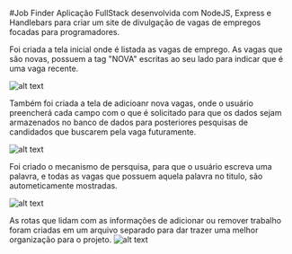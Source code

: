 #Job Finder
Aplicação FullStack desenvolvida com NodeJS, Express e Handlebars para criar um site de divulgação de vagas de empregos focadas para programadores.

Foi criada a tela inicial onde é listada as vagas de emprego. As vagas que são novas, possuem a tag "NOVA" escritas ao seu lado para indicar que é uma vaga recente.

![alt text](https://firebasestorage.googleapis.com/v0/b/werlen-dev.appspot.com/o/projects%2Freadmes%2Fjobfinder%2Ffron%20home.png?alt=media&token=36aa9fee-f69c-47d0-a0fc-5e91d5645e44)


Também foi criada a tela de adicioanr nova vagas, onde o usuário preencherá cada campo com o que é solicitado para que os dados sejam armazenados no banco de dados para posteriores pesquisas de candidados que buscarem pela vaga futuramente.

![alt text](https://firebasestorage.googleapis.com/v0/b/werlen-dev.appspot.com/o/projects%2Freadmes%2Fjobfinder%2Ffrom%20new%20vaga.png?alt=media&token=60c0fe8d-a46e-4d1e-b0a2-652cab3bf8b0)


Foi criado o mecanismo de persquisa, para que o usuário escreva uma palavra, e todas as vagas que possuem aquela palavra no titulo, são autometicamente mostradas.

![alt text](https://firebasestorage.googleapis.com/v0/b/werlen-dev.appspot.com/o/projects%2Freadmes%2Fjobfinder%2Fsearch.png?alt=media&token=8dcf8828-ac0e-43b6-8983-e7b60dc54e2d)


As rotas que lidam com as informações de adicionar ou remover trabalho foram criadas em um arquivo separado para dar trazer uma melhor organização para o projeto.
![alt text](https://firebasestorage.googleapis.com/v0/b/werlen-dev.appspot.com/o/projects%2Freadmes%2Fjobfinder%2Froute-only.png?alt=media&token=458f2a67-b368-4287-9064-12ed61ed8211)
